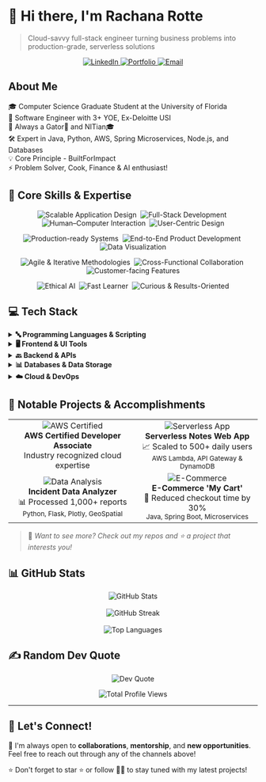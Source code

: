 # 👋 Hi there, I'm Rachana Rotte

> Cloud-savvy full-stack engineer turning business problems into production-grade, serverless solutions

<p align="center">
  <a href="https://www.linkedin.com/in/rotte-rachana/">
    <img src="https://img.shields.io/badge/LinkedIn-0077B5?style=for-the-badge&logo=linkedin&logoColor=white" alt="LinkedIn" />
  </a>
  <a href="https://rachana-portfolio.com">
    <img src="https://img.shields.io/badge/Portfolio-4285F4?style=for-the-badge&logo=google-chrome&logoColor=white" alt="Portfolio" />
  </a>
  <a href="mailto:rachana1603@gmail.com">
    <img src="https://img.shields.io/badge/Email-D14836?style=for-the-badge&logo=gmail&logoColor=white" alt="Email" />
  </a>
</p>

## About Me

🎓 Computer Science Graduate Student at the University of Florida  
💼 Software Engineer with 3+ YOE, Ex-Deloitte USI  
🏫 Always a Gator🐊 and NITian🎓  
🛠️ Expert in Java, Python, AWS, Spring Microservices, Node.js, and Databases  
💡 Core Principle - BuiltForImpact  
⚡ Problem Solver, Cook, Finance & AI enthusiast!

## 💼 Core Skills & Expertise

<p align="center">
  <img src="https://img.shields.io/badge/Scalable%20Application%20Design-4B8BBE?style=plastic" alt="Scalable Application Design" />&nbsp;
  <img src="https://img.shields.io/badge/Full--Stack%20Development-4B8BBE?style=plastic" alt="Full-Stack Development" />&nbsp;
  <img src="https://img.shields.io/badge/Human--Computer%20Interaction-4B8BBE?style=plastic" alt="Human–Computer Interaction" />&nbsp;
  <img src="https://img.shields.io/badge/User--Centric%20Design-4B8BBE?style=plastic" alt="User-Centric Design" />
</p>

<p align="center">
  <img src="https://img.shields.io/badge/Production--Ready%20Systems-4B8BBE?style=plastic" alt="Production-ready Systems" />&nbsp;
  <img src="https://img.shields.io/badge/End--to--End%20Development-4B8BBE?style=plastic" alt="End-to-End Product Development" />&nbsp;
  <img src="https://img.shields.io/badge/Data%20Visualization-4B8BBE?style=plastic" alt="Data Visualization" />
</p>

<p align="center">
  <img src="https://img.shields.io/badge/Agile%20%26%20Iterative-4B8BBE?style=plastic" alt="Agile & Iterative Methodologies" />&nbsp;
  <img src="https://img.shields.io/badge/Cross--Functional%20Collaboration-4B8BBE?style=plastic" alt="Cross-Functional Collaboration" />&nbsp;
  <img src="https://img.shields.io/badge/Customer--Facing%20Features-4B8BBE?style=plastic" alt="Customer-facing Features" />
</p>

<p align="center">
  <img src="https://img.shields.io/badge/Ethical%20AI-4B8BBE?style=plastic" alt="Ethical AI" />&nbsp;
  <img src="https://img.shields.io/badge/Fast%20Learner-4B8BBE?style=plastic" alt="Fast Learner" />&nbsp;
  <img src="https://img.shields.io/badge/Curious%20%26%20Results--Oriented-4B8BBE?style=plastic" alt="Curious & Results-Oriented" />
</p>

## 💻 Tech Stack

<details>
<summary><b>🔤 Programming Languages & Scripting</b></summary>
<br>

![Java](https://img.shields.io/badge/Java-%23ED8B00.svg?style=for-the-badge&logo=java&logoColor=white)
![Python](https://img.shields.io/badge/python-3670A0?style=for-the-badge&logo=python&logoColor=ffdd54)
![C#](https://img.shields.io/badge/c%23-%23239120.svg?style=for-the-badge&logo=csharp&logoColor=white)
![C++](https://img.shields.io/badge/c++-%2300599C.svg?style=for-the-badge&logo=c%2B%2B&logoColor=white)
![TypeScript](https://img.shields.io/badge/typescript-%23007ACC.svg?style=for-the-badge&logo=typescript&logoColor=white)
![Perl](https://img.shields.io/badge/perl-%2339457E.svg?style=for-the-badge&logo=perl&logoColor=white)
![PHP](https://img.shields.io/badge/php-%23777BB4.svg?style=for-the-badge&logo=php&logoColor=white)
![Bash Script](https://img.shields.io/badge/bash_script-%23121011.svg?style=for-the-badge&logo=gnu-bash&logoColor=white)

</details>

<details>
<summary><b>🖥️ Frontend & UI Tools</b></summary>
<br>

![HTML5](https://img.shields.io/badge/html5-%23E34F26.svg?style=for-the-badge&logo=html5&logoColor=white)
![CSS3](https://img.shields.io/badge/css3-%231572B6.svg?style=for-the-badge&logo=css3&logoColor=white)
![React](https://img.shields.io/badge/react-%2320232a.svg?style=for-the-badge&logo=react&logoColor=%2361DAFB)
![Angular](https://img.shields.io/badge/angular-%23DD0031.svg?style=for-the-badge&logo=angular&logoColor=white)
![Next JS](https://img.shields.io/badge/Next-black?style=for-the-badge&logo=next.js&logoColor=white)
![TailwindCSS](https://img.shields.io/badge/tailwindcss-%2338B2AC.svg?style=for-the-badge&logo=tailwind-css&logoColor=white)
![Bootstrap](https://img.shields.io/badge/bootstrap-%238511FA.svg?style=for-the-badge&logo=bootstrap&logoColor=white)
![jQuery](https://img.shields.io/badge/jquery-%230769AD.svg?style=for-the-badge&logo=jquery&logoColor=white)
![Vite](https://img.shields.io/badge/vite-%23646CFF.svg?style=for-the-badge&logo=vite&logoColor=white)

</details>

<details>
<summary><b>🔙 Backend & APIs</b></summary>
<br>

![NodeJS](https://img.shields.io/badge/node.js-6DA55F?style=for-the-badge&logo=node.js&logoColor=white)
![Express.js](https://img.shields.io/badge/express.js-%23404d59.svg?style=for-the-badge&logo=express&logoColor=%2361DAFB)
![Spring](https://img.shields.io/badge/spring-%236DB33F.svg?style=for-the-badge&logo=spring&logoColor=white)
![Django](https://img.shields.io/badge/django-%23092E20.svg?style=for-the-badge&logo=django&logoColor=white)
![Flask](https://img.shields.io/badge/flask-%23000.svg?style=for-the-badge&logo=flask&logoColor=white)
![FastAPI](https://img.shields.io/badge/FastAPI-005571?style=for-the-badge&logo=fastapi)
![GraphQL](https://img.shields.io/badge/-GraphQL-E10098?style=for-the-badge&logo=graphql&logoColor=white)
![JWT](https://img.shields.io/badge/JWT-black?style=for-the-badge&logo=JSON%20web%20tokens)

</details>

<details>
<summary><b>📊 Databases & Data Storage</b></summary>
<br>

![MySQL](https://img.shields.io/badge/mysql-4479A1.svg?style=for-the-badge&logo=mysql&logoColor=white)
![Postgres](https://img.shields.io/badge/postgres-%23316192.svg?style=for-the-badge&logo=postgresql&logoColor=white)
![MongoDB](https://img.shields.io/badge/MongoDB-%234ea94b.svg?style=for-the-badge&logo=mongodb&logoColor=white)
![Amazon DynamoDB](https://img.shields.io/badge/Amazon%20DynamoDB-4053D6?style=for-the-badge&logo=Amazon%20DynamoDB&logoColor=white)
![Elasticsearch](https://img.shields.io/badge/elasticsearch-%230377CC.svg?style=for-the-badge&logo=elasticsearch&logoColor=white)

</details>

<details>
<summary><b>☁️ Cloud & DevOps</b></summary>
<br>

![AWS](https://img.shields.io/badge/AWS-%23FF9900.svg?style=for-the-badge&logo=amazon-aws&logoColor=white)
![Google Cloud](https://img.shields.io/badge/GoogleCloud-%234285F4.svg?style=for-the-badge&logo=google-cloud&logoColor=white)
![Docker](https://img.shields.io/badge/docker-%230db7ed.svg?style=for-the-badge&logo=docker&logoColor=white)
![Kubernetes](https://img.shields.io/badge/kubernetes-%23326ce5.svg?style=for-the-badge&logo=kubernetes&logoColor=white)
![Jenkins](https://img.shields.io/badge/jenkins-%232C5263.svg?style=for-the-badge&logo=jenkins&logoColor=white)
![Git](https://img.shields.io/badge/git-%23F05033.svg?style=for-the-badge&logo=git&logoColor=white)
![GitHub](https://img.shields.io/badge/github-%23121011.svg?style=for-the-badge&logo=github&logoColor=white)
![Jira](https://img.shields.io/badge/jira-%230A0FFF.svg?style=for-the-badge&logo=jira&logoColor=white)

</details>

## 🌟 Notable Projects & Accomplishments

<div align="center">

<table>
  <tr>
    <td align="center">
      <img src="https://img.shields.io/badge/AWS-Certified-FF9900?style=for-the-badge&logo=amazon-aws&logoColor=white" alt="AWS Certified"/>
      <br />
      <b>AWS Certified Developer Associate</b>
      <br />
      <span>Industry recognized cloud expertise</span>
    </td>
    <td align="center">
      <img src="https://img.shields.io/badge/Serverless-Notes-4285F4?style=for-the-badge&logo=serverless&logoColor=white" alt="Serverless App"/>
      <br />
      <b>Serverless Notes Web App</b>
      <br />
      <span>📈 Scaled to 500+ daily users</span>
      <br />
      <sub>AWS Lambda, API Gateway & DynamoDB</sub>
    </td>
  </tr>
  <tr>
    <td align="center">
      <img src="https://img.shields.io/badge/Incident-Analyzer-4EAA25?style=for-the-badge&logo=python&logoColor=white" alt="Data Analysis"/>
      <br />
      <b>Incident Data Analyzer</b>
      <br />
      <span>📊 Processed 1,000+ reports</span>
      <br />
      <sub>Python, Flask, Plotly, GeoSpatial</sub>
    </td>
    <td align="center">
      <img src="https://img.shields.io/badge/ECommerce-Cart-6DB33F?style=for-the-badge&logo=spring&logoColor=white" alt="E-Commerce"/>
      <br />
      <b>E-Commerce 'My Cart'</b>
      <br />
      <span>🚀 Reduced checkout time by 30%</span>
      <br />
      <sub>Java, Spring Boot, Microservices</sub>
    </td>
  </tr>
</table>

</div>

> 👀 *Want to see more? Check out my repos and ⭐️ a project that interests you!*

## 📊 GitHub Stats

<div align="center">
  <img src="https://github-readme-stats.vercel.app/api?username=rotte007&theme=default&hide_border=false&include_all_commits=true&count_private=false" alt="GitHub Stats" />
  <br/><br/>
  <img src="https://nirzak-streak-stats.vercel.app/?user=rotte007&theme=default&hide_border=false" alt="GitHub Streak" />
  <br/><br/>
  <img src="https://github-readme-stats.vercel.app/api/top-langs/?username=rotte007&theme=default&hide_border=false&include_all_commits=true&count_private=false&layout=compact" alt="Top Languages" />
</div>

## ✍️ Random Dev Quote

<div align="center">
  <img src="https://quotes-github-readme.vercel.app/api?type=horizontal&theme=light" alt="Dev Quote" />
</div>

<p align="center">
  <img src="https://komarev.com/ghpvc/?username=rotte007&style=flat&color=grey&label=PROFILE+VIEWS" alt="Total Profile Views" />
</p>

---

## 🤝 Let's Connect!

🚀 I'm always open to **collaborations**, **mentorship**, and **new opportunities**. Feel free to reach out through any of the channels above!

⭐️ Don't forget to star ⭐️ or follow 👩‍💻 to stay tuned with my latest projects!
